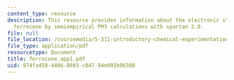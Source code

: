 ```yaml
---
content_type: resource
description: This resource provides information about the electronic structure of
  ferrocene by semiempirical PM3 calculations with spartan 2.0.
file: null
file_location: /coursemedia/5-311-introductory-chemical-experimentation-fall-2005/974fa45844868693c84794e091b06380_ferrocene_app1.pdf
file_type: application/pdf
resourcetype: Document
title: ferrocene_app1.pdf
uid: 974fa458-4486-8693-c847-94e091b06380
---
```

